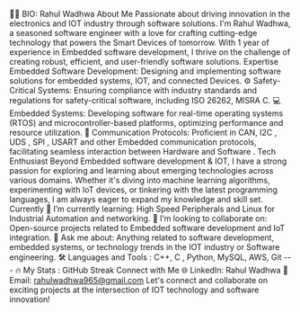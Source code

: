 👨‍💻 BIO: Rahul Wadhwa
About Me 
Passionate about driving innovation in the electronics and IOT industry through software solutions. I'm Rahul Wadhwa, a seasoned software engineer with a love for crafting cutting-edge technology that powers the Smart Devices of tomorrow. With 1 year of experience in Embedded software development, I thrive on the challenge of creating robust, efficient, and user-friendly software solutions.  Expertise Embedded Software Development: Designing and implementing software solutions for embedded systems, IOT, and connected Devices. ⚙️ Safety-Critical Systems: Ensuring compliance with industry standards and regulations for safety-critical software, including ISO 26262, MISRA C. 💻 Embedded Systems: Developing software for real-time operating systems (RTOS) and microcontroller-based platforms, optimizing performance and resource utilization. 🔌 Communication Protocols: Proficient in CAN, I2C , UDS , SPI , USART and other Embedded communication protocols, facilitating seamless interaction between Hardware and Software . Tech Enthusiast Beyond Embedded software development & IOT, I have a strong passion for exploring and learning about emerging technologies across various domains. Whether it's diving into machine learning algorithms, experimenting with IoT devices, or tinkering with the latest programming languages, I am always eager to expand my knowledge and skill set.  Currently 🌱 I’m currently learning: High Speed Peripherals and Linux for Industrial Automation and networking. 👯 I’m looking to collaborate on: Open-source projects related to Embedded software development and IoT integration. 💬 Ask me about: Anything related to software development, embedded systems, or technology trends in the IOT industry or Software engineering. 🛠️ Languages and Tools : C++, C , Python, MySQL, AWS, Git  --- 🔥 My Stats : GitHub Streak  Connect with Me 🌐 LinkedIn: Rahul Wadhwa 📧 Email: rahulwadhwa965@gmail.com  Let's connect and collaborate on exciting projects at the intersection of IOT technology and software innovation!
